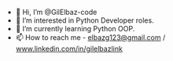 - 👋 Hi, I’m @GilElbaz-code
- 👀 I’m interested in Python Developer roles.
- 🌱 I’m currently learning Python OOP.
- 📫 How to reach me - elbazg123@gmail.com / www.linkedin.com/in/gilelbazlink

<!---
GilElbaz-code/GilElbaz-code is a ✨ special ✨ repository because its `README.md` (this file) appears on your GitHub profile.
You can click the Preview link to take a look at your changes.
--->
